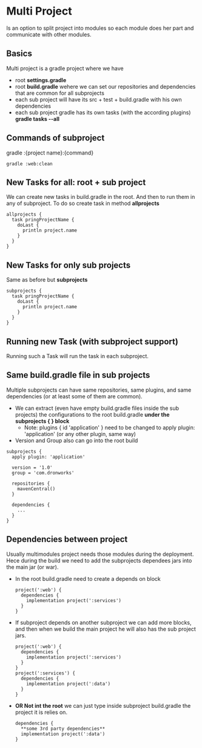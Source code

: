 # Multi Project
Is an option to split project into modules so each module does her part and communicate with other modules.

## Basics
Multi project is a gradle project where we have
- root **settings.gradle**
- root **build.gradle** wehere we can set our repositories and dependencies that are common for all subprojects
- each sub project will have its src + test + build.gradle with his own dependencies
- each sub project gradle has its own tasks (with the according plugins) **gradle tasks --all**

## Commands of subproject
gradle :{project name}:{command}
```
gradle :web:clean
```

## New Tasks for all: root + sub project
We can create new tasks in build.gradle in the root. And then to run them in any of subproject. To do so create task in method **allprojects**
```
allprojects {
  task pringProjectName {
    doLast {
      println project.name
    }
  }
}
```

## New Tasks for only sub projects
Same as before but **subprojects**
```
subprojects {
  task pringProjectName {
    doLast {
      println project.name
    }
  }
}
```

## Running new Task (with subproject support)
Running such a Task will run the task in each subproject.

## Same build.gradle file in sub projects
Multiple subprojects can have same repositories, same plugins, and same dependencies (or at least some of them are common).
- We can extract (even have empty build.gradle files inside the sub projects) the configurations to the root build.gradle **under the subprojects { } block**
  - Note: plugins { id 'application' } need to be changed to apply plugin: 'application' (or any other plugin, same way)
- Version and Group also can go into the root build

```
subprojects {
  apply plugin: 'application'
  
  version = '1.0'
  group = 'com.dronworks'
  
  repositories {
    mavenCentral()
  }
  
  dependencies {
    ...
  }
}
```

## Dependencies between project
Usually multimodules project needs those modules during the deployment. Hece during the build we need to add the subprojects dependees jars into the main jar (or war).
- In the root build.gradle need to create a depends on block
  ```
  project(':web') {
    dependencies {
      implementation project(':services')
    }
  }
  ```
- If subproject depends on another subproject we can add more blocks, and then when we build the main project he will also has the sub project jars.
  ```
  project(':web') {
    dependencies {
      implementation project(':services')
    }
  }
  project(':services') {
    dependencies {
      implementation project(':data')
    }
  }
  ```
- **OR Not int the root** we can just type inside subproject build.gradle the project it is relies on.
  ```
  dependencies {
    **some 3rd party dependencies**
    implementation project(':data')
  }
  ```
